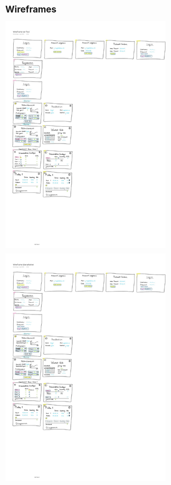 # Wireframes

![Wireframe vor dem Nutzertest](fotos/Wireframe_vor_Nutzertest.jpg)

![Wireframe vor dem Nutzertest](fotos/Wireframe_nach_Nutzertest.jpg)